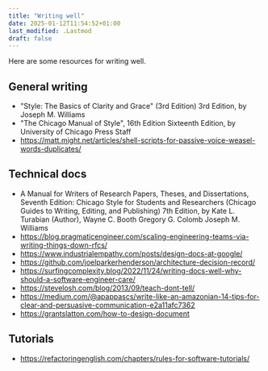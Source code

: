 ```yaml
---
title: "Writing well"
date: 2025-01-12T11:54:52+01:00
last_modified: .Lastmod
draft: false
---
```


Here are some resources for writing well.

## General writing

- "Style: The Basics of Clarity and Grace" (3rd Edition) 3rd Edition, by Joseph M. Williams
- "The Chicago Manual of Style", 16th Edition Sixteenth Edition, by University of Chicago Press Staff
- https://matt.might.net/articles/shell-scripts-for-passive-voice-weasel-words-duplicates/

## Technical docs

- A Manual for Writers of Research Papers, Theses, and Dissertations, Seventh Edition: Chicago Style for Students and Researchers (Chicago Guides to Writing, Editing, and Publishing) 7th Edition, by Kate L. Turabian (Author), Wayne C. Booth Gregory G. Colomb Joseph M. Williams
- https://blog.pragmaticengineer.com/scaling-engineering-teams-via-writing-things-down-rfcs/
- https://www.industrialempathy.com/posts/design-docs-at-google/
- https://github.com/joelparkerhenderson/architecture-decision-record/
- https://surfingcomplexity.blog/2022/11/24/writing-docs-well-why-should-a-software-engineer-care/
- https://stevelosh.com/blog/2013/09/teach-dont-tell/
- https://medium.com/@apappascs/write-like-an-amazonian-14-tips-for-clear-and-persuasive-communication-e2a11afc7362
- https://grantslatton.com/how-to-design-document

## Tutorials

- https://refactoringenglish.com/chapters/rules-for-software-tutorials/
